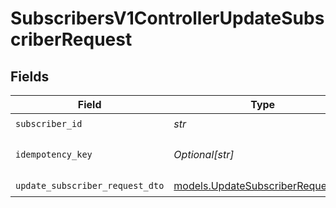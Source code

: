 # SubscribersV1ControllerUpdateSubscriberRequest


## Fields

| Field                                                                        | Type                                                                         | Required                                                                     | Description                                                                  |
| ---------------------------------------------------------------------------- | ---------------------------------------------------------------------------- | ---------------------------------------------------------------------------- | ---------------------------------------------------------------------------- |
| `subscriber_id`                                                              | *str*                                                                        | :heavy_check_mark:                                                           | N/A                                                                          |
| `idempotency_key`                                                            | *Optional[str]*                                                              | :heavy_minus_sign:                                                           | A header for idempotency purposes                                            |
| `update_subscriber_request_dto`                                              | [models.UpdateSubscriberRequestDto](../models/updatesubscriberrequestdto.md) | :heavy_check_mark:                                                           | N/A                                                                          |